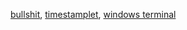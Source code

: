 <a href="./bullshit/">bullshit</a>,
<a href="./timestamplet/">timestamplet</a>,
<a href="./terminal/">windows terminal</a>
